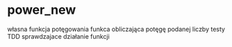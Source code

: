 # power_new
własna funkcja potęgowania
funkca obliczająca potęgę podanej liczby 
testy TDD sprawdzajace działanie funkcji
